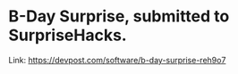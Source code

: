 # B-Day Surprise, submitted to SurpriseHacks.
Link: https://devpost.com/software/b-day-surprise-reh9o7
